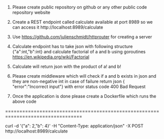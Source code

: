 1. Please create public repository on github or any other public code
repository website


2. Create a REST endpoint called calculate available at port 8989 so we can
access it http://localhost:8989/calculate

3. Use https://github.com/julienschmidt/httprouter for creating a server

4. Calculate endpoint has to take json with following structure
{"a":int,"b":int} and calculate factorial of a and b using goroutines
https://en.wikipedia.org/wiki/Factorial

5. Calculate will return json with the product of a! and b!

6. Please create middleware which will check if a and b exists in json and
they are non-negative int in case of failure return json { "error":"Incorrect
input"} with error status code 400 Bad Request

7. Once the application is done please create a Dockerfile which runs the
above code

=================================================================================

curl -d '{"a": 2,"b": 4}' -H "Content-Type: application/json" -X POST http://localhost:8989/calculate